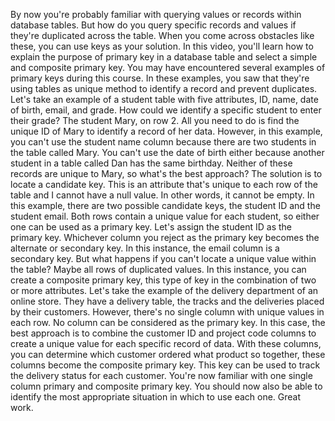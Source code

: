 By now you're probably
familiar with querying values or records
within database tables. But how do you query
specific records and values if they're duplicated
across the table. When you come across
obstacles like these, you can use keys
as your solution. In this video,
you'll learn how to explain the purpose
of primary key in a database table and select a simple and composite
primary key. You may have encountered
several examples of primary keys
during this course. In these examples, you saw
that they're using tables as unique method to identify a record and prevent duplicates. Let's take an example
of a student table with five attributes, ID, name, date of birth, email, and grade. How could we identify a specific student to
enter their grade? The student Mary, on row 2. All you need to do is
find the unique ID of Mary to identify a
record of her data. However, in this example, you can't use the
student name column because there are two students
in the table called Mary. You can't use the date
of birth either because another student in a table called Dan has the
same birthday. Neither of these records
are unique to Mary, so what's the best approach? The solution is to
locate a candidate key. This is an attribute that's
unique to each row of the table and I cannot
have a null value. In other words, it
cannot be empty. In this example, there are
two possible candidate keys, the student ID and
the student email. Both rows contain a unique
value for each student, so either one can be
used as a primary key. Let's assign the student
ID as the primary key. Whichever column you reject as the primary key becomes the
alternate or secondary key. In this instance, the email
column is a secondary key. But what happens if
you can't locate a unique value within the table? Maybe all rows of
duplicated values. In this instance, you can
create a composite primary key, this type of key
in the combination of two or more attributes. Let's take the example of
the delivery department of an online store. They have a delivery
table, the tracks and the deliveries placed
by their customers. However, there's
no single column with unique values in each row. No column can be considered
as the primary key. In this case, the best
approach is to combine the customer ID and
project code columns to create a unique value for
each specific record of data. With these columns,
you can determine which customer ordered
what product so together, these columns become the
composite primary key. This key can be used to track the delivery status
for each customer. You're now familiar
with one single column primary and composite
primary key. You should now also
be able to identify the most appropriate
situation in which to use each one. Great work.